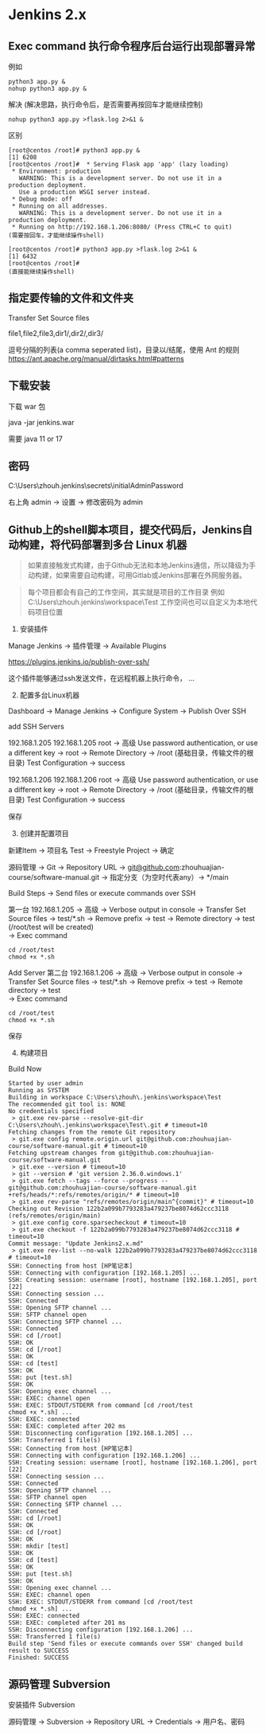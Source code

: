# Jenkins 2.x

## Exec command 执行命令程序后台运行出现部署异常

例如
```shell
python3 app.py &
nohup python3 app.py &
```

解决 (解决思路，执行命令后，是否需要再按回车才能继续控制)

```shell
nohup python3 app.py >flask.log 2>&1 &
```

区别

```shell
[root@centos /root]# python3 app.py &
[1] 6208
[root@centos /root]#  * Serving Flask app 'app' (lazy loading)
 * Environment: production
   WARNING: This is a development server. Do not use it in a production deployment.
   Use a production WSGI server instead.
 * Debug mode: off
 * Running on all addresses.
   WARNING: This is a development server. Do not use it in a production deployment.
 * Running on http://192.168.1.206:8080/ (Press CTRL+C to quit)
(需要按回车，才能继续操作shell)

[root@centos /root]# python3 app.py >flask.log 2>&1 &
[1] 6432
[root@centos /root]# 
(直接能继续操作shell)
```

## 指定要传输的文件和文件夹

Transfer Set Source files

file1,file2,file3,dir1/,dir2/,dir3/

逗号分隔的列表(a comma seperated list)，目录以/结尾，使用 Ant 的规则 https://ant.apache.org/manual/dirtasks.html#patterns

## 下载安装

下载 war 包

java -jar jenkins.war

需要 java 11 or 17

## 密码

C:\Users\zhouh\.jenkins\secrets\initialAdminPassword

右上角 admin -> 设置 -> 修改密码为 admin

## Github上的shell脚本项目，提交代码后，Jenkins自动构建，将代码部署到多台 Linux 机器

> 如果直接触发式构建，由于Github无法和本地Jenkins通信，所以降级为手动构建，如果需要自动构建，可用Gitlab或Jenkins部署在外网服务器。

> 每个项目都会有自己的工作空间，其实就是项目的工作目录 例如 C:\Users\zhouh\.jenkins\workspace\Test 工作空间也可以自定义为本地代码项目位置

1. 安装插件

Manage Jenkins -> 插件管理 -> Available Plugins 

https://plugins.jenkins.io/publish-over-ssh/

这个插件能够通过ssh发送文件，在远程机器上执行命令， ...

2. 配置多台Linux机器

Dashboard -> Manage Jenkins -> Configure System -> Publish Over SSH

add SSH Servers

192.168.1.205 192.168.1.205 root -> 高级 Use password authentication, or use a different key -> root -> Remote Directory -> /root (基础目录，传输文件的根目录)
Test Configuration -> success

192.168.1.206 192.168.1.206 root -> 高级 Use password authentication, or use a different key -> root -> Remote Directory -> /root (基础目录，传输文件的根目录)
Test Configuration -> success

保存

3. 创建并配置项目

新建Item -> 项目名 Test -> Freestyle Project -> 确定

源码管理 -> Git -> Repository URL -> git@github.com:zhouhuajian-course/software-manual.git -> 指定分支（为空时代表any）-> */main

Build Steps -> Send files or execute commands over SSH 

第一台 192.168.1.205 -> 高级 -> Verbose output in console -> Transfer Set Source files -> test/*.sh -> Remove prefix -> test -> Remote directory -> test (/root/test will be created)   
-> Exec command
```shell
cd /root/test
chmod +x *.sh
```
Add Server
第二台 192.168.1.206 -> 高级 -> Verbose output in console -> Transfer Set Source files -> test/*.sh -> Remove prefix -> test -> Remote directory -> test  
-> Exec command
```shell
cd /root/test
chmod +x *.sh
```
保存

4. 构建项目

Build Now

```
Started by user admin
Running as SYSTEM
Building in workspace C:\Users\zhouh\.jenkins\workspace\Test
The recommended git tool is: NONE
No credentials specified
 > git.exe rev-parse --resolve-git-dir C:\Users\zhouh\.jenkins\workspace\Test\.git # timeout=10
Fetching changes from the remote Git repository
 > git.exe config remote.origin.url git@github.com:zhouhuajian-course/software-manual.git # timeout=10
Fetching upstream changes from git@github.com:zhouhuajian-course/software-manual.git
 > git.exe --version # timeout=10
 > git --version # 'git version 2.36.0.windows.1'
 > git.exe fetch --tags --force --progress -- git@github.com:zhouhuajian-course/software-manual.git +refs/heads/*:refs/remotes/origin/* # timeout=10
 > git.exe rev-parse "refs/remotes/origin/main^{commit}" # timeout=10
Checking out Revision 122b2a099b7793283a479237be8074d62ccc3118 (refs/remotes/origin/main)
 > git.exe config core.sparsecheckout # timeout=10
 > git.exe checkout -f 122b2a099b7793283a479237be8074d62ccc3118 # timeout=10
Commit message: "Update Jenkins2.x.md"
 > git.exe rev-list --no-walk 122b2a099b7793283a479237be8074d62ccc3118 # timeout=10
SSH: Connecting from host [HP笔记本]
SSH: Connecting with configuration [192.168.1.205] ...
SSH: Creating session: username [root], hostname [192.168.1.205], port [22]
SSH: Connecting session ...
SSH: Connected
SSH: Opening SFTP channel ...
SSH: SFTP channel open
SSH: Connecting SFTP channel ...
SSH: Connected
SSH: cd [/root]
SSH: OK
SSH: cd [/root]
SSH: OK
SSH: cd [test]
SSH: OK
SSH: put [test.sh]
SSH: OK
SSH: Opening exec channel ...
SSH: EXEC: channel open
SSH: EXEC: STDOUT/STDERR from command [cd /root/test
chmod +x *.sh] ...
SSH: EXEC: connected
SSH: EXEC: completed after 202 ms
SSH: Disconnecting configuration [192.168.1.205] ...
SSH: Transferred 1 file(s)
SSH: Connecting from host [HP笔记本]
SSH: Connecting with configuration [192.168.1.206] ...
SSH: Creating session: username [root], hostname [192.168.1.206], port [22]
SSH: Connecting session ...
SSH: Connected
SSH: Opening SFTP channel ...
SSH: SFTP channel open
SSH: Connecting SFTP channel ...
SSH: Connected
SSH: cd [/root]
SSH: OK
SSH: cd [/root]
SSH: OK
SSH: mkdir [test]
SSH: OK
SSH: cd [test]
SSH: OK
SSH: put [test.sh]
SSH: OK
SSH: Opening exec channel ...
SSH: EXEC: channel open
SSH: EXEC: STDOUT/STDERR from command [cd /root/test
chmod +x *.sh] ...
SSH: EXEC: connected
SSH: EXEC: completed after 201 ms
SSH: Disconnecting configuration [192.168.1.206] ...
SSH: Transferred 1 file(s)
Build step 'Send files or execute commands over SSH' changed build result to SUCCESS
Finished: SUCCESS
```

## 源码管理 Subversion

安装插件 Subversion

源码管理 -> Subversion -> Repository URL -> Credentials -> 用户名、密码 

